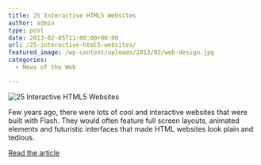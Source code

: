 ```yaml
---
title: 25 Interactive HTML5 Websites
author: admin
type: post
date: 2013-02-05T11:00:00+00:00
url: /25-interactive-html5-websites/
featured_image: /wp-content/uploads/2013/02/web-design.jpg
categories:
  - News of the Web

---
```

<img src="https://i2.wp.com/1.bp.blogspot.com/-XWyhFuQ_r6Y/UQdi3wvmYdI/AAAAAAAAQ5I/4NxENb2P2G4/s1600/web-design.jpg?w=700" alt="25 Interactive HTML5 Websites" data-recalc-dims="1" />

Few years ago, there were lots of cool and interactive websites that were built with Flash. They would often feature full screen layouts, animated elements and futuristic interfaces that made HTML websites look plain and tedious.

<a href="http://www.webdesignfact.com/2013/02/25-interactive-html5-websites.html" title="25 Interactive HTML5 Websites" target="_blank">Read the article</a>
